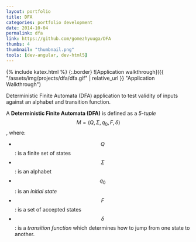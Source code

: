 ```yaml
---
layout: portfolio
title: DFA
categories: portfolio development
date: 2014-10-04
permalink: dfa
link: https://github.com/gomezhyuuga/DFA
thumbs: 4
thumbnail: "thumbnail.png"
tools: [dev-angular, dev-html5]
---
```

{% include katex.html %}
{:.border}
![Application walkthrough]({{ "/assets/img/projects/dfa/dfa.gif" | relative_url }} "Application Walkthrough")

Deterministic Finite Automata (DFA) application to test validity
of inputs against an alphabet and transition function.

A **Deterministic Finite Automata (DFA)** is defined as a *5-tuple*
$$M = (Q, \Sigma, q_0, F, \delta) $$, where:

- $$Q      $$: is a finite set of states
- $$\Sigma $$: is an alphabet
- $$q_0 $$: is an *initial state*
- $$F $$: is a set of accepted states
- $$\delta $$: is a *transition function* which determines how to jump from one state to another.
